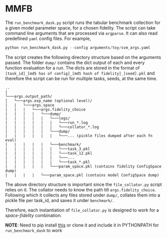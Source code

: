 # MMFB


The `run_benchmark_dask.py` script runs the tabular benchmark collection for a given model 
parameter space, for a chosen fidelity. The script can take command line arguments that 
are processed via `argparse`. It can also read predefined `yaml` config files. For example,
```python
python run_benchmark_dask.py --config arguments/toy/svm_args.yaml
```

The script creates the following directory structure based on the arguments passed. 
The folder `dump/` contains the dict output of each and every function evaluation for a run.
The dicts are stored in the format of `[task_id]_[md5 has of config]_[md5 hash of fidelity]_[seed].pkl` 
and therefore the script can be run for multiple tasks, seeds, at the same time.

```
..    
|
└───args.output_path/
│   └───args.exp_name (optional level)/
|   |   └───args.space
|   |   |   └───args.fidelity_choice
|   |   |   |   └───dump/
|   |   |   |   |   └───logs/
|   |   |   |   |   |   └───run_*.log
|   |   |   |   |   |   └───collator_*.log
|   |   |   |   |   └───dump/
|   |   |   |   |   |   └───... (pickle files dumped after each fn eval)
|   |   |   |   |   └───benchmark/
|   |   |   |   |   |   └───task_3.pkl
|   |   |   |   |   |   └───task_12.pkl
|   |   |   |   |   |   └───...
|   |   |   |   |   |   └───task_*.pkl
|   |   |   |   |   └───param_space.pkl (contains fidelity ConfigSpace dump)
|   |   |   |   └───param_space.pkl (contains model ConfigSpace dump) 
```

The above directory structure is important since the `file_collator.py` script relies on it. 
The collator needs to know the path till `args.fidelity_choice`. Following which it collects 
any files stored under `dump/`, collates them into a pickle file per task_id, and saves it under 
`benchmark/`.

Therefore, each instantiation of `file_collator.py` is designed to work for a *space-fidelity* 
combination.

**NOTE**: Need to pip install [this](https://github.com/Neeratyoy/HPOBench/tree/thesis-paper)
or clone it and include it in PYTHONPATH for `run_benchmark_dask` to work  